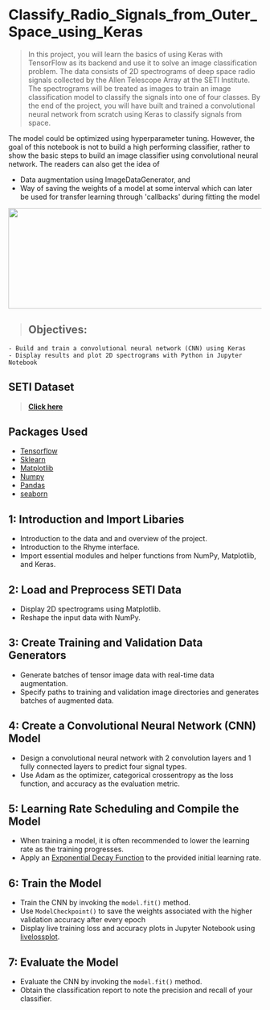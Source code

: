 # Classify_Radio_Signals_from_Outer_Space_using_Keras

> In this project, you will learn the basics of using Keras with TensorFlow as its backend and use it to solve an image classification problem. The data consists of 2D spectrograms of deep space radio signals collected by the Allen Telescope Array at the SETI Institute. The spectrograms will be treated as images to train an image classification model to classify the signals into one of four classes. By the end of the project, you will have built and trained a convolutional neural network from scratch using Keras to classify signals from space.

The model could be optimized using hyperparameter tuning. However, the goal of this notebook is not to build a high performing classifier, rather to show the basic steps to build an image classifier using convolutional neural network. The readers can also get the idea of

- Data augmentation using ImageDataGenerator, and
- Way of saving the weights of a model at some interval which can later be used for transfer learning through 'callbacks' during fitting the model

<center><img src='http://blog.yavilevich.com/wp-content/uploads/2016/08/fosphor2-cut.png' width=700 height=200></center>

> ## Objectives:
    - Build and train a convolutional neural network (CNN) using Keras
    - Display results and plot 2D spectrograms with Python in Jupyter Notebook

## __SETI Dataset__

> [__Click here__](https://drive.google.com/file/d/1R2BlsYydirhMmf89_D1imOT5aVvkXHi2/view?usp=sharing)

## __Packages Used__

 - [Tensorflow](https://www.tensorflow.org/)
 - [Sklearn](https://scikit-learn.org)
 - [Matplotlib](https://matplotlib.org/)
 - [Numpy](https://numpy.org/)
 - [Pandas](https://pandas.pydata.org/)
 - [seaborn](https://seaborn.pydata.org/)


## __1: Introduction and Import Libaries__

  - Introduction to the data and and overview of the project.
  - Introduction to the Rhyme interface.
  - Import essential modules and helper functions from NumPy, Matplotlib, and Keras.

## __2: Load and Preprocess SETI Data__

  - Display 2D spectrograms using Matplotlib.
  - Reshape the input data with NumPy.

## __3: Create Training and Validation Data Generators__

  - Generate batches of tensor image data with real-time data augmentation.
  - Specify paths to training and validation image directories and generates batches of augmented data.

## __4: Create a Convolutional Neural Network (CNN) Model__

  - Design a convolutional neural network with 2 convolution layers and 1 fully connected layers to predict four signal types.
  - Use Adam as the optimizer, categorical crossentropy as the loss function, and accuracy as the evaluation metric.

## __5: Learning Rate Scheduling and Compile the Model__

  - When training a model, it is often recommended to lower the learning rate as the training progresses.
  - Apply an [Exponential Decay Function](https://www.tensorflow.org/api_docs/python/tf/keras/optimizers/schedules/ExponentialDecay) to the provided initial learning rate.

## __6: Train the Model__

  - Train the CNN by invoking the `model.fit()` method.
  - Use `ModelCheckpoint()` to save the weights associated with the higher validation accuracy after every epoch
  - Display live training loss and accuracy plots in Jupyter Notebook using [livelossplot](https://github.com/stared/livelossplot).
  
## __7: Evaluate the Model__

  - Evaluate the CNN by invoking the `model.fit()` method.
  - Obtain the classification report to note the precision and recall of your classifier.
